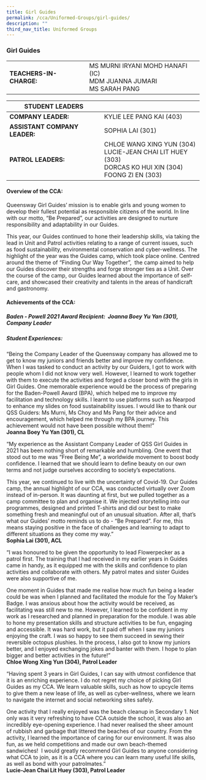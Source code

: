 ```yaml
---
title: Girl Guides
permalink: /cca/Uniformed-Groups/girl-guides/
description: ""
third_nav_title: Uniformed Groups
---
```

### Girl Guides

|  	|  	|
|---	|---	|
| **TEACHERS-IN-CHARGE:** 	| MS MURNI IRYANI MOHD HANAFI (IC)<br>MDM JUANNA JUMARI<br>MS SARAH PANG 	|

| STUDENT LEADERS 	|  	|
|---	|---	|
| **COMPANY LEADER:** 	| KYLIE LEE PANG KAI (403) 	|
| **ASSISTANT COMPANY LEADER:** 	| SOPHIA LAI (301) 	|
| **PATROL LEADERS:** 	| CHLOE WANG XING YUN (304)<br>LUCIE-JEAN CHAI LIT HUEY (303)<br>DORCAS KO HUI XIN (304)<br>FOONG ZI EN (303) 	|

#### Overview of the CCA:

Queensway Girl Guides’ mission is to enable girls and young women to develop their fullest potential as responsible citizens of the world. In line with our motto, “Be Prepared”, our activities are designed to nurture responsibility and adaptability in our Guides. 

  

This year, our Guides continued to hone their leadership skills, via taking the lead in Unit and Patrol activities relating to a range of current issues, such as food sustainability, environmental conservation and cyber-wellness. The highlight of the year was the Guides camp, which took place online. Centred around the theme of “Finding Our Way Together”,  the camp aimed to help our Guides discover their strengths and forge stronger ties as a Unit. Over the course of the camp, our Guides learned about the importance of self-care, and showcased their creativity and talents in the areas of handicraft and gastronomy. 

#### Achievements of the CCA:

##### Baden - Powell 2021 Award Recipient:  Joanna Boey Yu Yan (301), Company Leader

  

  

##### Student Experiences:

“Being the Company Leader of the Queensway company has allowed me to get to know my juniors and friends better and improve my confidence. When I was tasked to conduct an activity by our Guiders, I got to work with people whom I did not know very well. However, I learned to work together with them to execute the activities and forged a closer bond with the girls in Girl Guides. One memorable experience would be the process of preparing for the Baden-Powell Award (BPA), which helped me to improve my facilitation and technology skills. I learnt to use platforms such as Nearpod to enhance my slides on food sustainability issues. I would like to thank our QSS Guiders: Ms Murni, Ms Choy and Ms Pang for their advice and encouragement, which helped me through my BPA journey. This achievement would not have been possible without them!”
<br>**Joanna Boey Yu Yan (301), CL**

  

“My experience as the Assistant Company Leader of QSS Girl Guides in 2021 has been nothing short of remarkable and humbling. One event that stood out to me was “Free Being Me”, a worldwide movement to boost body confidence. I learned that we should learn to define beauty on our own terms and not judge ourselves according to society’s expectations. 

  

This year, we continued to live with the uncertainty of Covid-19. Our Guides camp, the annual highlight of our CCA, was conducted virtually over Zoom instead of in-person. It was daunting at first, but we pulled together as a camp committee to plan and organise it. We injected storytelling into our programmes, designed and printed T-shirts and did our best to make something fresh and meaningful out of an unusual situation. After all, that’s what our Guides’ motto reminds us to do - “Be Prepared”. For me, this means staying positive in the face of challenges and learning to adapt to different situations as they come my way.”
<br> **Sophia Lai (301), ACL**

  

“I was honoured to be given the opportunity to lead Flowerpecker as a patrol first. The training that I had received in my earlier years in Guides came in handy, as it equipped me with the skills and confidence to plan activities and collaborate with others. My patrol mates and sister Guides were also supportive of me. 

  

One moment in Guides that made me realise how much fun being a leader could be was when I planned and facilitated the module for the Toy Maker’s Badge. I was anxious about how the activity would be received, as facilitating was still new to me. However, I learned to be confident in my work as I researched and planned in preparation for the module. I was able to hone my presentation skills and structure activities to be fun, engaging and accessible. It was hard work, but it paid off when I saw my juniors enjoying the craft. I was so happy to see them succeed in sewing their reversible octopus plushies. In the process, I also got to know my juniors better, and I enjoyed exchanging jokes and banter with them. I hope to plan bigger and better activities in the future!”
<br>**Chloe Wong Xing Yun (304), Patrol Leader**

  

“Having spent 3 years in Girl Guides, I can say with utmost confidence that it is an enriching experience. I do not regret my choice of picking Girl Guides as my CCA. We learn valuable skills, such as how to upcycle items to give them a new lease of life, as well as cyber-wellness, where we learn to navigate the internet and social networking sites safely. 

  

One activity that I really enjoyed was the beach cleanup in Secondary 1. Not only was it very refreshing to have CCA outside the school, it was also an incredibly eye-opening experience. I had never realised the sheer amount of rubbish and garbage that littered the beaches of our country. From the activity, I learned the importance of caring for our environment. It was also fun, as we held competitions and made our own beach-themed sandwiches!  I would greatly recommend Girl Guides to anyone considering what CCA to join, as it is a CCA where you can learn many useful life skills, as well as bond with your patrolmates.” 
<br> **Lucie-Jean Chai Lit Huey (303), Patrol Leader**